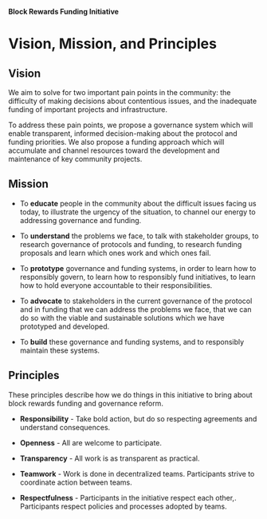 **Block Rewards Funding Initiative**
# Vision, Mission, and Principles

## Vision

We aim to solve for two important pain points in the community: the difficulty of making decisions about contentious issues, and the inadequate funding of important projects and infrastructure. 

To address these pain points, we propose a governance system which will enable transparent, informed decision-making about the protocol and funding priorities. We also propose a funding approach which will accumulate and channel resources toward the development and maintenance of key community projects.

## Mission

- To **educate** people in the community about the difficult issues facing us today, to illustrate the urgency of the situation, to channel our energy to addressing governance and funding.

- To **understand** the problems we face, to talk with stakeholder groups, to research governance of protocols and funding, to research funding proposals and learn which ones work and which ones fail.

- To **prototype** governance and funding systems, in order to learn how to responsibly govern, to learn how to responsibly fund initiatives, to learn how to hold everyone accountable to their responsibilities.

- To **advocate** to stakeholders in the current governance of the protocol and in funding that we can address the problems we face, that we can do so with the viable and sustainable solutions which we have prototyped and developed.

- To **build** these governance and funding systems, and to responsibly maintain these systems.

## Principles

These principles describe how we do things in this initiative to bring about block rewards funding and governance reform.

- **Responsibility** - Take bold action, but do so respecting agreements and understand consequences.

- **Openness** - All are welcome to participate.

- **Transparency** - All work is as transparent as practical.

- **Teamwork** - Work is done in decentralized teams. Participants strive to coordinate action between teams.

- **Respectfulness** - Participants in the initiative respect each other,. Participants respect policies and processes adopted by teams.
